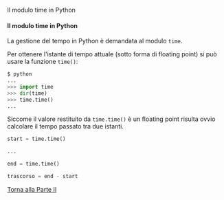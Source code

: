 Il modulo time in Python


#### Il modulo time in Python

La gestione del tempo in Python è demandata al modulo `time`.

Per ottenere l'istante di tempo attuale (sotto forma di floating point)
si può usare la funzione `time()`:

```py
$ python
...
>>> import time
>>> dir(time)
>>> time.time()
...
```

Siccome il valore restituito da `time.time()` è un floating point risulta
ovvio calcolare il tempo passato tra due istanti.

```py
start = time.time()

...

end = time.time()

trascorso = end - start
```

<a href="/activities/2">Torna alla Parte II</a>
